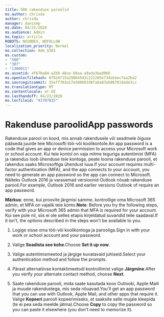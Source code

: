 ```yaml
---
title: 500 rakenduse paroolid
ms.author: chrisda
author: chrisda
manager: dansimp
ms.date: 04/21/2020
ms.audience: Admin
ms.topic: article
ROBOTS: NOINDEX, NOFOLLOW
localization_priority: Normal
ms.collection: Adm_O365
ms.custom:
- "500"
- "387"
- "1300011"
ms.assetid: 4f670a84-a2b8-48ce-b0aa-a9ada3bad066
ms.openlocfilehash: 6f924f15a29864543c221265e734a5eec7aa2ba2
ms.sourcegitcommit: 55eff703a17e500681d8fa6a87eb067019ade3cc
ms.translationtype: MT
ms.contentlocale: et-EE
ms.lasthandoff: 04/22/2020
ms.locfileid: "43707835"
---
```

# <a name="app-passwords"></a><span data-ttu-id="32db4-102">Rakenduse paroolid</span><span class="sxs-lookup"><span data-stu-id="32db4-102">App passwords</span></span>

<span data-ttu-id="32db4-103">Rakenduse parool on kood, mis annab rakendusele või seadmele õiguse pääseda juurde teie Microsofti töö-või koolikontole.</span><span class="sxs-lookup"><span data-stu-id="32db4-103">An app password is a code that gives an app or device permission to access your Microsoft work or school account.</span></span> <span data-ttu-id="32db4-104">Kui teie kontol on vaja mitme teguriga autentimist (MFA) ja rakendus loob ühenduse teie kontoga, peate looma rakenduse parooli, et rakendus saaks Microsoftiga ühendust luua.</span><span class="sxs-lookup"><span data-stu-id="32db4-104">If your account requires multi-factor authentication (MFA), and the app connects to your account, you need to generate an app password so the app can connect to Microsoft.</span></span> <span data-ttu-id="32db4-105">Näiteks Outlook 2016 ja varasemad versioonid Outlook nõuab rakenduse parooli.</span><span class="sxs-lookup"><span data-stu-id="32db4-105">For example, Outlook 2016 and earlier versions Outlook of require an app password.</span></span>

 <span data-ttu-id="32db4-106">**Märkus**: enne, kui proovite järgmisi samme, kontrollige oma Microsoft 365 admin, et MFA on vajalik teie konto.</span><span class="sxs-lookup"><span data-stu-id="32db4-106">**Note**: Before you try the following steps, verify with your Microsoft 365 admin that MFA is required for your account.</span></span> <span data-ttu-id="32db4-107">Kui see pole nii, siis ei ole selles etapis kirjeldatud suvandid teile saadaval.</span><span class="sxs-lookup"><span data-stu-id="32db4-107">If it isn't, the options described in the steps won't be available to you.</span></span>

1. <span data-ttu-id="32db4-108">Logige sisse oma töö-või koolikontoga ja parooliga.</span><span class="sxs-lookup"><span data-stu-id="32db4-108">Sign in with your work or school account and your password.</span></span>

2. <span data-ttu-id="32db4-109">Valige **Seadista see kohe**.</span><span class="sxs-lookup"><span data-stu-id="32db4-109">Choose **Set it up now**.</span></span>

3. <span data-ttu-id="32db4-110">Valige autentimismeetod ja järgige kuvatavaid juhiseid.</span><span class="sxs-lookup"><span data-stu-id="32db4-110">Select your authentication method and follow the prompts.</span></span>

4. <span data-ttu-id="32db4-111">Pärast alternatiivse kontaktimeetodi kontrollimist valige **Järgmine**.</span><span class="sxs-lookup"><span data-stu-id="32db4-111">After you verify your alternate contact method, choose **Next**.</span></span>

5. <span data-ttu-id="32db4-112">Saate rakenduse parooli, mida saate kasutada koos Outlooki, Apple Maili ja muude rakendustega, mis seda nõuavad.</span><span class="sxs-lookup"><span data-stu-id="32db4-112">You'll get an app password that you can use with Outlook, Apple Mail, and other apps that require it.</span></span> <span data-ttu-id="32db4-113">Valige **Kopeeri** parooli kopeerimiseks, et saaksite selle mujale kleepida (te ei pea seda meelde jätma).</span><span class="sxs-lookup"><span data-stu-id="32db4-113">Choose **Copy** to copy the password so you can paste it elsewhere (you don't need to memorize it).</span></span>
